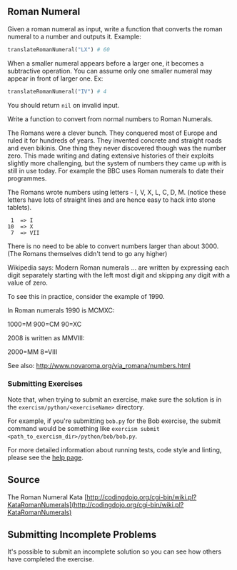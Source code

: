 ## Roman Numeral

Given a roman numeral as input, write a function that converts the roman numeral to a number and outputs it. Example:

```python
translateRomanNumeral("LX") # 60
```

When a smaller numeral appears before a larger one, it becomes a subtractive operation. You can assume only one smaller
numeral may appear in front of larger one. Ex:

```python
translateRomanNumeral("IV") # 4
```

You should return `nil` on invalid input.

Write a function to convert from normal numbers to Roman Numerals.

The Romans were a clever bunch. They conquered most of Europe and ruled it for hundreds of years. They invented concrete
and straight roads and even bikinis. One thing they never discovered though was the number zero. This made writing and
dating extensive histories of their exploits slightly more challenging, but the system of numbers they came up with is
still in use today. For example the BBC uses Roman numerals to date their programmes.

The Romans wrote numbers using letters - I, V, X, L, C, D, M. (notice these letters have lots of straight lines and are
hence easy to hack into stone tablets).

```
 1  => I
10  => X
 7  => VII
```

There is no need to be able to convert numbers larger than about 3000.
(The Romans themselves didn't tend to go any higher)

Wikipedia says: Modern Roman numerals ... are written by expressing each digit separately starting with the left most
digit and skipping any digit with a value of zero.

To see this in practice, consider the example of 1990.

In Roman numerals 1990 is MCMXC:

1000=M 900=CM 90=XC

2008 is written as MMVIII:

2000=MM 8=VIII

See also: http://www.novaroma.org/via_romana/numbers.html

### Submitting Exercises

Note that, when trying to submit an exercise, make sure the solution is in the `exercism/python/<exerciseName>`
directory.

For example, if you're submitting `bob.py` for the Bob exercise, the submit command would be something
like `exercism submit <path_to_exercism_dir>/python/bob/bob.py`.

For more detailed information about running tests, code style and linting, please see
the [help page](http://exercism.io/languages/python).

## Source

The Roman Numeral
Kata [http://codingdojo.org/cgi-bin/wiki.pl?KataRomanNumerals](http://codingdojo.org/cgi-bin/wiki.pl?KataRomanNumerals)

## Submitting Incomplete Problems

It's possible to submit an incomplete solution so you can see how others have completed the exercise.



